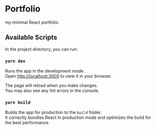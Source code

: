 # Portfolio  
my minimal React portfolio.

## Available Scripts

In the project directory, you can run:

### `yarn dev`

Runs the app in the development mode.\
Open [http://localhost:3000](http://localhost:3000) to view it in your browser.

The page will reload when you make changes.\
You may also see any lint errors in the console.

### `yarn build`

Builds the app for production to the `build` folder.\
It correctly bundles React in production mode and optimizes the build for the best performance.
